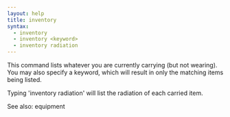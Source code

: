 ```yaml
---
layout: help
title: inventory
syntax:
  - inventory
  - inventory <keyword>
  - inventory radiation
---
```


This command lists whatever you are currently carrying (but not wearing).  You 
may also specify a keyword, which will result in only the matching items being 
listed.

Typing 'inventory radiation' will list the radiation of each carried item.

See also: equipment
